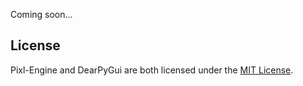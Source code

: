 Coming soon...


## License
Pixl-Engine and DearPyGui are both licensed under the [MIT License](https://github.com/Atlamillias/DPG-Widgets/blob/main/LICENSE).
